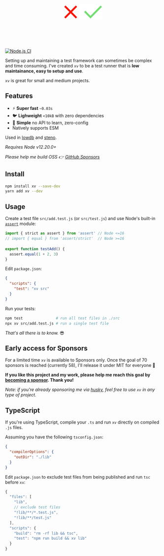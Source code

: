 <h1 align="center">
  <br>
  <br>
  <img src="xv.svg" alt="xv" height=50>
  <br>
  <br>
  <br>
</h1>

[![Node.js CI](https://github.com/typicode/xv/actions/workflows/node.js.yml/badge.svg)](https://github.com/typicode/xv/actions/workflows/node.js.yml)

Setting up and maintaining a test framework can sometimes be complex and time consuming. I've created `xv` to be a test runner that is __low maintainance, easy to setup and use__. 

`xv` is great for small and medium projects.

## Features

- ⚡ __Super fast__ `~0.03s` 
- 🐦 __Lighweight__ `<10kB` with zero dependencies
- 🔰 __Simple__ no API to learn, zero-config
- Natively supports ESM

Used in [lowdb](https://github.com/typicode/lowdb) and [steno](https://github.com/typicode/steno).

_Requires Node v12.20.0+_

_Please help me build OSS 👉 [GitHub Sponsors](https://github.com/sponsors/typicode)_

## Install

```sh
npm install xv --save-dev
yarn add xv --dev
```

## Usage

Create a test file `src/add.test.js` (or `src/test.js`) and use Node's built-in [`assert`](https://nodejs.org/api/assert.html) module:

```js
import { strict as assert } from 'assert' // Node <=16
// import { equal } from 'assert/strict'  // Node >=16

export function testAdd() {
  assert.equal(1 + 2, 3)
}
```

Edit `package.json`:

```json
{
  "scripts": {
    "test": "xv src"
  }
}
```

Run your tests:

```sh
npm test               # run all test files in ./src
npx xv src/add.test.js # run a single test file
```

_That's all there is to know._ 😎

## Early access for Sponsors

For a limited time `xv` is available to Sponsors only. Once the goal of 70 sponsors is reached (currently 58), I'll release it under MIT for everyone 🎉

**If you like this project and my work, please help me reach this goal by [becoming a sponsor](https://github.com/sponsors/typicode). Thank you!**

_Note: if you're already sponsoring me via [husky](https://github.com/typicode/husky), feel free to use `xv` in any type of project._

## TypeScript

If you're using TypeScript, compile your `.ts` and run `xv` directly on compiled `.js` files.

Assuming you have the following `tsconfig.json`:

```json
{
  "compilerOptions": {
    "outDir": "./lib"
  }
}
```

Edit `package.json` to exclude test files from being published and run `tsc` before `xv`:

```js
{
  "files": [
    "lib",
    // exclude test files
    "!lib/**/*.test.js",
    "!lib/**/test.js"
  ],
  "scripts": {
    "build": "rm -rf lib && tsc",
    "test": "npm run build && xv lib"
  }
}
```
